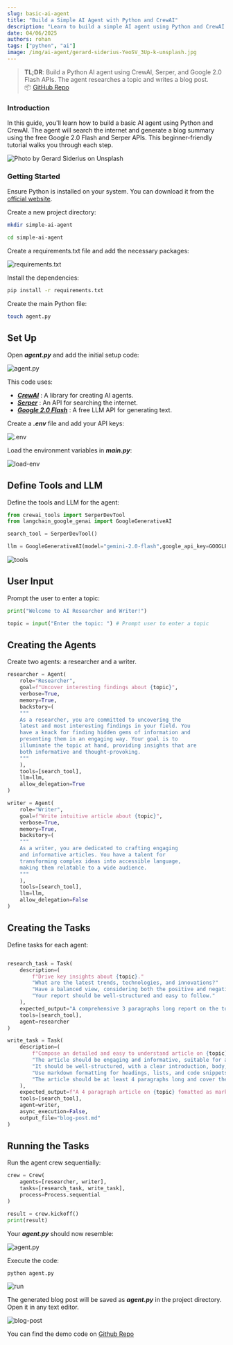 ```yaml
---
slug: basic-ai-agent
title: "Build a Simple AI Agent with Python and CrewAI"
description: "Learn to build a simple AI agent using Python and CrewAI that searches the internet and generates blog summaries."
date: 04/06/2025
authors: rohan
tags: ["python", "ai"]
image: /img/ai-agent/gerard-siderius-YeoSV_3Up-k-unsplash.jpg
---
```


> **TL;DR**: Build a Python AI agent using CrewAI, Serper, and Google 2.0 Flash APIs. The agent researches a topic and writes a blog post.  
> 📦 [GitHub Repo](https://github.com/Xebec19/congenial-garbanzo)

### Introduction

In this guide, you'll learn how to build a basic AI agent using Python and CrewAI. The agent will search the internet and generate a blog summary using the free Google 2.0 Flash and Serper APIs. This beginner-friendly tutorial walks you through each step.

![Photo by <a href="https://unsplash.com/@siderius_creativ?utm_content=creditCopyText&utm_medium=referral&utm_source=unsplash">Gerard Siderius</a> on <a href="https://unsplash.com/photos/a-robot-holding-a-gun-next-to-a-pile-of-rolls-of-toilet-paper-YeoSV_3Up-k?utm_content=creditCopyText&utm_medium=referral&utm_source=unsplash">Unsplash</a>](/img/ai-agent/gerard-siderius-YeoSV_3Up-k-unsplash.webp)

<!-- truncate -->

### Getting Started

Ensure Python is installed on your system. You can download it from the [official website](https://www.python.org/downloads/).

Create a new project directory:

```bash
mkdir simple-ai-agent

cd simple-ai-agent
```

Create a requirements.txt file and add the necessary packages:

![requirements.txt](/img/ai-agent/requirements.webp)

Install the dependencies:

```bash
pip install -r requirements.txt
```

Create the main Python file:

```bash
touch agent.py
```

## Set Up

Open **_agent.py_** and add the initial setup code:

![agent.py](/img/ai-agent/install-dependencies.webp)

This code uses:

- [**_CrewAI_**](https://docs.crewai.com/introduction) : A library for creating AI agents.
- [**_Serper_**](https://serper.dev/) : An API for searching the internet.
- [**_Google 2.0 Flash_**](https://aistudio.google.com/) : A free LLM API for generating text.

Create a **_.env_** file and add your API keys:

![.env](/img/ai-agent/env-vars.webp)

Load the environment variables in **_main.py_**:

![load-env](/img/ai-agent/load-env.webp)

## Define Tools and LLM

Define the tools and LLM for the agent:

```python
from crewai_tools import SerperDevTool
from langchain_google_genai import GoogleGenerativeAI

search_tool = SerperDevTool()

llm = GoogleGenerativeAI(model="gemini-2.0-flash",google_api_key=GOOGLE_AI_API_KEY)
```

![tools](/img/ai-agent/tools-and-llm.webp)

## User Input

Prompt the user to enter a topic:

```python
print("Welcome to AI Researcher and Writer!")

topic = input("Enter the topic: ") # Prompt user to enter a topic
```

## Creating the Agents

Create two agents: a researcher and a writer.

```python
researcher = Agent(
    role="Researcher",
    goal=f"Uncover interesting findings about {topic}",
    verbose=True,
    memory=True,
    backstory=(
    """
    As a researcher, you are committed to uncovering the
    latest and most interesting findings in your field. You
    have a knack for finding hidden gems of information and
    presenting them in an engaging way. Your goal is to
    illuminate the topic at hand, providing insights that are
    both informative and thought-provoking.
    """
    ),
    tools=[search_tool],
    llm=llm,
    allow_delegation=True
)

writer = Agent(
    role="Writer",
    goal=f"Write intuitive article about {topic}",
    verbose=True,
    memory=True,
    backstory=(
    """
    As a writer, you are dedicated to crafting engaging
    and informative articles. You have a talent for
    transforming complex ideas into accessible language,
    making them relatable to a wide audience.
    """
    ),
    tools=[search_tool],
    llm=llm,
    allow_delegation=False
)


```

## Creating the Tasks

Define tasks for each agent:

```python

research_task = Task(
    description=(
        f"Drive key insights about {topic}."
        "What are the latest trends, technologies, and innovations?"
        "Have a balanced view, considering both the positive and negative aspects."
        "Your report should be well-structured and easy to follow."
    ),
    expected_output="A comprehensive 3 paragraphs long report on the topic",
    tools=[search_tool],
    agent=researcher
)

write_task = Task(
    description=(
        f"Compose an detailed and easy to understand article on {topic}"
        "The article should be engaging and informative, suitable for a general audience."
        "It should be well-structured, with a clear introduction, body, and conclusion."
        "Use markdown formatting for headings, lists, and code snippets where appropriate."
        "The article should be at least 4 paragraphs long and cover the key points from the research report."
    ),
    expected_output=f"A 4 paragraph article on {topic} fomatted as markdown",
    tools=[search_tool],
    agent=writer,
    async_execution=False,
    output_file="blog-post.md"
)

```

## Running the Tasks

Run the agent crew sequentially:

```python
crew = Crew(
    agents=[researcher, writer],
    tasks=[research_task, write_task],
    process=Process.sequential
)

result = crew.kickoff()
print(result)

```

Your **_agent.py_** should now resemble:

![agent.py](/img/ai-agent/final-code.webp)

Execute the code:

```bash
python agent.py
```

![run](/img/ai-agent/run.webp)

The generated blog post will be saved as **_agent.py_** in the project directory. Open it in any text editor.

![blog-post](/img/ai-agent/blog-post.webp)

You can find the demo code on [Github Repo](https://github.com/Xebec19/congenial-garbanzo)
